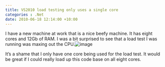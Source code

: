 ```yaml
---
title: VS2010 load testing only uses a single core
categories : .Net
date: 2010-06-18 12:14:00 +10:00
---
```


I have a new machine at work that is a nice beefy machine. It has eight cores and 12Gb of RAM. I was a bit surprised to see that a load test I was running was maxing out the CPU.![image][0]

It&rsquo;s a shame that I only have one core being used for the load test. It would be great if I could really load up this code base on all eight cores.

[0]: //files/image_12.png
